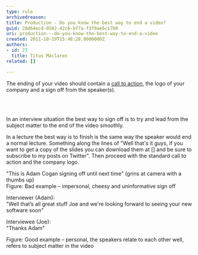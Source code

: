 ```yaml
---
type: rule
archivedreason: 
title: Production - Do you know the best way to end a video?
guid: 28d64ecd-0582-42c6-bf7a-f3f9ae6c17b8
uri: production---do-you-know-the-best-way-to-end-a-video
created: 2011-10-19T15:48:28.0000000Z
authors:
- id: 27
  title: Titus Maclaren
related: []

---
```



<p>​The ending of your video should contain a <a href="/Pages/Adding-a-call-to-action.aspx">call to action</a>, the logo of your company and a sign off from the speaker(s).</p>
<br><excerpt class='endintro'></excerpt><br>
<p>In an interview situation the best way to sign off is to try and lead from the subject matter to the end of the video smoothly.</p><p>In a lecture the best way is to finish is the same way the speaker would end a normal lecture. Something along the lines of &quot;Well that's it guys, if you want to get a copy of the slides you can download them at [] and be sure to subscribe to my posts on Twitter&quot;. Then proceed with the standard call to action and the company logo.</p><div class="ssw-rteStyle-GreyBox">&quot;This is Adam Cogan signing off until next time&quot; (grins at camera with a thumbs up)</div>
<span class="ssw-rteStyle-FigureBad">Figure&#58; Bad example – impersonal, cheesy and uninformative sign off</span>
<div class="ssw-rteStyle-GreyBox"><p>Interviewer (Adam)&#58; 
      <br>&quot;Well that’s all great stuff Joe and we're looking forward to seeing your new software soon&quot; 
      <br></p><p>Interviewee (Joe)&#58; 
      <br>&quot;Thanks Adam&quot;​​<br></p></div>
<span class="ssw-rteStyle-FigureGood">Figure&#58; Good example – personal, the speakers relate to each other well, refers to subject matter in the video​</span>




